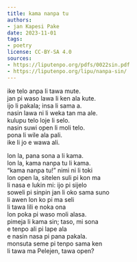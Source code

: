 ```yaml
---
title: kama nanpa tu
authors:
- jan Kapesi Pake
date: 2023-11-01
tags:
- poetry
license: CC-BY-SA 4.0
sources:
- https://liputenpo.org/pdfs/0022sin.pdf
- https://liputenpo.org/lipu/nanpa-sin/
---
```


ike telo anpa li tawa mute.  
jan pi waso lawa li ken ala kute.  
ijo li pakala; insa li sama a.  
nasin lawa ni li weka tan ma ale.  
kulupu telo loje li selo.  
nasin suwi open li moli telo.  
pona li wile ala pali.  
ike li jo e wawa ali.

lon la, pana sona a li kama.  
lon la, kama nanpa tu li kama.  
“kama nanpa tu!” nimi ni li toki  
lon open la, sitelen suli pi kon ma  
li nasa e lukin mi: ijo pi sijelo  
soweli pi sinpin jan li oko sama suno  
li awen lon ko pi ma seli  
li tawa lili e noka ona  
lon poka pi waso moli alasa.  
pimeja li kama sin; taso, mi sona  
e tenpo ali pi lape ala  
e nasin nasa pi pana pakala.  
monsuta seme pi tenpo sama ken  
li tawa ma Pelejen, tawa open?